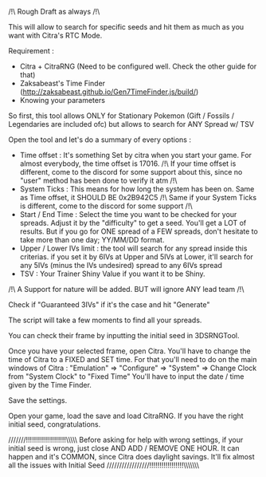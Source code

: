 /!\ Rough Draft as always /!\

This will allow to search for specific seeds and hit them as much as you want with Citra's RTC Mode.

Requirement :
- Citra + CitraRNG (Need to be configured well. Check the other guide for that)
- Zaksabeast's Time Finder (http://zaksabeast.github.io/Gen7TimeFinder.js/build/)
- Knowing your parameters

So first, this tool allows ONLY for Stationary Pokemon (Gift / Fossils / Legendaries are included ofc) but allows to search for ANY Spread w/ TSV

Open the tool and let's do a summary of every options : 
- Time offset : It's something Set by citra when you start your game. For almost everybody, the time offset is 17016. 
/!\ If your time offset is different, come to the discord for some support about this, since no "user" method has been done to verify it atm /!\
- System Ticks : This means for how long the system has been on. Same as Time offset, it SHOULD BE 0x2B942C5
/!\ Same if your System Ticks is different, come to the discord for some support /!\
- Start / End Time : Select the time you want to be checked for your spreads. Adjust it by the "difficulty" to get a seed. You'll get a LOT of results. But if you go for ONE spread of a FEW spreads, don't hesitate to take more than one day; YY/MM/DD format.
- Upper / Lower IVs limit : the tool will search for any spread inside this criterias. if you set it by 6IVs at Upper and 5IVs at Lower, it'll search for any 5IVs (minus the IVs undesired) spread to any 6IVs spread
- TSV : Your Trainer Shiny Value if you want it to be Shiny.

/!\ A Support for nature will be added. BUT will ignore ANY lead team /!\

Check if "Guaranteed 3IVs" if it's the case and hit "Generate"

The script will  take a few moments to find all your spreads.

You can check their frame by inputting the initial seed in 3DSRNGTool.

Once you have your selected frame, open Citra. You'll have to change the time of Citra to a FIXED and SET time.
For that you'll need to do on the main windows of Citra :
"Emulation" => "Configure" => "System" => Change Clock from "System Clock" to "Fixed Time"
You'll have to input the date / time given by the Time Finder.

Save the settings.

Open your game, load the save and load CitraRNG. If you have the right initial seed, congratulations.

///////!!!!!!!!!!!!!!!!!!!!\\\\\\\\\\ Before asking for help with wrong settings, if your initial seed is wrong, just close AND ADD / REMOVE ONE HOUR. It can happen and it's COMMON, since Citra does daylight savings. It'll fix almost all the issues with Initial Seed /////////////////!!!!!!!!!!!!!!!!!\\\\\\\\\\\\\
